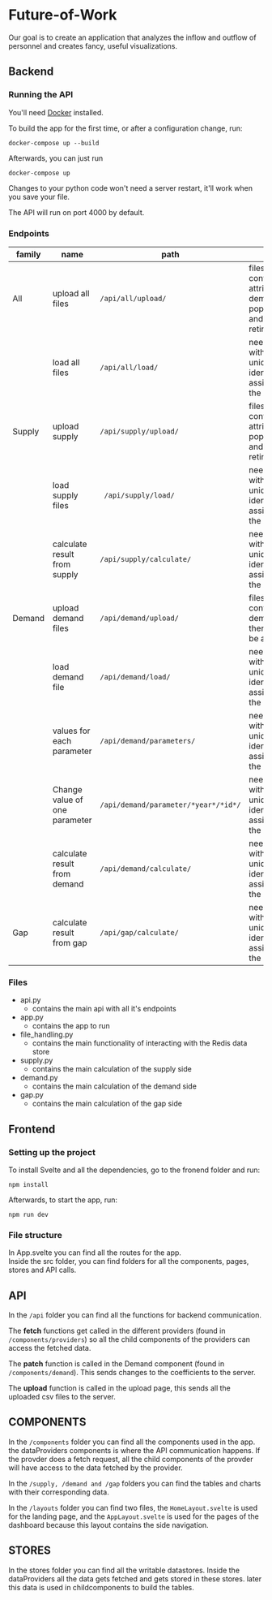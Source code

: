 # Future-of-Work
Our goal is to create an application that analyzes the inflow and outflow of personnel and creates fancy, useful visualizations.  

## Backend

### Running the API

You'll need [Docker](https://docs.docker.com/get-docker/) installed.

To build the app for the first time, or after a configuration change, run:
```
docker-compose up --build
```

Afterwards, you can just run
```
docker-compose up
```

Changes to your python code won't need a server restart, it'll work when you save your file.

The API will run on port 4000 by default. 

### Endpoints

| family | name | path | input | output |
|---|---|---|---|---|
| All | upload all files | ```/api/all/upload/``` | files should contain attrition.csv, demand.csv, population.csv and retirement.csv | 200 OK + cookie with unique identifier |
|  | load all files | ```/api/all/load/``` | need a cookie with the unique identifier assigned by the API | JSON : {attrition: [{rowID:row}, ...],population:[{rowID:row},...],retirement:[{rowID:row},...],demand:[{rowID:row},...]} |
| Supply | upload supply | ```/api/supply/upload/``` | files should contain attrition.csv, population.csv and retirement.csv | 200 OK + cookie with unique identifier |
|  | load supply files |``` /api/supply/load/``` | need a cookie with the unique identifier assigned by the API | JSON : {attrition: [{rowID:row}, ...],population:[{rowID:row},...],retirement:[{rowID:row},...]} |
|  | calculate result from supply | ```/api/supply/calculate/``` | need a cookie with the unique identifier assigned by the API | JSON : [{"year":year,"data":{family:[{job:FTE},...],...}},...] |
| Demand | upload demand files | ```/api/demand/upload/``` | files should contain demand.csv + there should be a cookie | 200 OK |
|  | load demand file | ```/api/demand/load/``` | need a cookie with the unique identifier assigned by the API | JSON : {demand:[{rowID:row},...]} |
|  | values for each parameter | ```/api/demand/parameters/``` | need a cookie with the unique identifier assigned by the API | JSON : [{"name":parameter,"data":[{"id":id,"year":year,"parameter":parameter},...]},...] |
|  | Change value of one parameter | ```/api/demand/parameter/*year*/*id*/``` | need a cookie with the unique identifier assigned by the API | 200 OK |
|  | calculate result from demand | ```/api/demand/calculate/``` | need a cookie with the unique identifier assigned by the API | JSON : [{"year":year,"data":{family:[{job:FTE},...],...}},...] |
| Gap | calculate result from gap | ```/api/gap/calculate/``` | need a cookie with the unique identifier assigned by the API | JSON : [{"year":year,"data":{family:[{job:FTE},...],...}},...] |

### Files

- api.py
    - contains the main api with all it's endpoints
- app.py
    - contains the app to run
- file_handling.py
    - contains the main functionality of interacting with the Redis data store
- supply.py
    - contains the main calculation of the supply side
- demand.py
    - contains the main calculation of the demand side
- gap.py
    - contains the main calculation of the gap side

## Frontend 

### Setting up the project

To install Svelte and all the dependencies, go to the fronend folder and run:
```
npm install
```
Afterwards, to start the app, run:
```
npm run dev
```

### File structure

In App.svelte you can find all the routes for the app.  
Inside the src folder, you can find folders for all the components, pages, stores and API calls.

## API

In the ```/api``` folder you can find all the functions for backend communication.

The **fetch** functions get called in the different providers (found in ```/components/providers```) so all the child components of the providers can access the fetched data.

The **patch** function is called in the Demand component (found in ```/components/demand```). This sends changes to the coefficients to the server.

The **upload** function is called in the upload page, this sends all the uploaded csv files to the server.  

## COMPONENTS

In the ```/components``` folder you can find all the components used in the app. the dataProviders components is where the API communication happens. If the provder does a fetch request, all the child components of the provder will have access to the data fetched by the provider.

In the ```/supply, /demand and /gap``` folders you can find the tables and charts with their corresponding data.

In the ```/layouts``` folder you can find two files, the ```HomeLayout.svelte``` is used for the landing page, and the ```AppLayout.svelte``` is used for the pages of the dashboard because this layout contains the side navigation.

## STORES

In the stores folder you can find all the writable datastores. Inside the dataProviders all the data gets fetched and gets stored in these stores. later this data is used in childcomponents to build the tables.